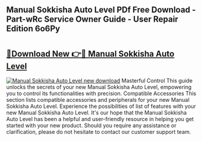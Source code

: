 ## Manual Sokkisha Auto Level PDf Free Download - Part-wRc Service Owner Guide - User Repair Edition 6o6Py

# <h2><a href="http://bc47998.oget.top/?id=Manual+Sokkisha+Auto+Level">🔗Download New 👉🔴 Manual Sokkisha Auto Level</a></h2>

[![Manual Sokkisha Auto Level new download](https://i.imgur.com/5g1atiW.png)](http://bc47998.oget.top/?id=Manual+Sokkisha+Auto+Level)
Masterful Control This guide unlocks the secrets of your new Manual Sokkisha Auto Level, empowering you to control its functionalities with precision. Compatible Accessories This section lists compatible accessories and peripherals for your new Manual Sokkisha Auto Level. Experience the possibilities of list of features with your new Manual Sokkisha Auto Level. It's our hope that the Manual Sokkisha Auto Level has been a helpful and user-friendly resource in helping you get started with your new product. Should you require any assistance or clarification, please do not hesitate to contact our customer support team.
